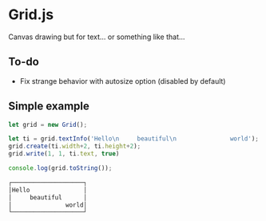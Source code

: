 # Grid.js
Canvas drawing but for text... or something like that...

## To-do
- Fix strange behavior with autosize option (disabled by default)

## Simple example
```javascript
let grid = new Grid();

let ti = grid.textInfo('Hello\n     beautiful\n               world');
grid.create(ti.width+2, ti.height+2);
grid.write(1, 1, ti.text, true)

console.log(grid.toString());
```
```md
┌────────────────────┐
│Hello               │
│     beautiful      │
│               world│
└────────────────────┘
```
